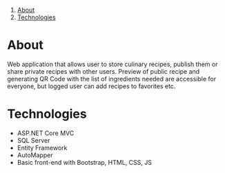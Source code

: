 1. [About](#about)
2. [Technologies](#technologies)

# About
<p>
Web application that allows user to store culinary recipes, publish them or share private recipes with other users. Preview of public recipe and generating QR Code with the list of ingredients needed are accessible for everyone, but logged user can add recipes to favorites etc.
</p>

# Technologies
<ul>
  <li> ASP.NET Core MVC </li>
  <li> SQL Server </li>
  <li> Entity Framework </li>
  <li> AutoMapper </li>
  <li> Basic front-end with Bootstrap, HTML, CSS, JS </li>
</ul>
